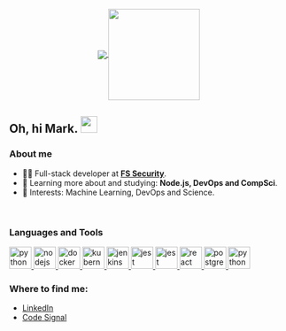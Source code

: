 <p align="center">
  <a href="https://github.com/gleisonbs/github-readme-stats">
    <img
      align="center"
      src="https://github-readme-stats.vercel.app/api/top-langs/?username=gleisonbs&layout=compact"
    />
  </a>
  <a href="https://github.com/gleisonbs/github-readme-stats">
    <img
      align="center"
      height="165"
      src="https://github-readme-stats.vercel.app/api?username=gleisonbs&count_private=true&show_icons=true&custom_title=Github%20Status&hide=issues"
    />
  </a>
</p>

## Oh, hi Mark. <img src="https://raw.githubusercontent.com/iampavangandhi/iampavangandhi/master/gifs/Hi.gif" width="30px"></h2>

### About me

- 👨‍💻 Full-stack developer at <a href="http://www.fs.com.br/"><strong>FS Security</strong></a>.
- 🌱 Learning more about and studying: **Node.js, DevOps and CompSci**.
- 💙 Interests: Machine Learning, DevOps and Science.
<br/>

### Languages and Tools
<p align="left">
  <a href="https://www.python.org" target="_blank">
    <img
      src="https://devicon.dev/devicon.git/icons/python/python-original.svg"
      alt="python"
      width="40"
      height="40"
    />
  </a>
  <a href="https://nodejs.org" target="_blank">
    <img
      src="https://devicons.github.io/devicon/devicon.git/icons/nodejs/nodejs-original.svg"
      alt="nodejs"
      width="40"
      height="40"
    />
  </a>
  <a href="https://www.docker.com/" target="_blank">
    <img
      src="https://devicons.github.io/devicon/devicon.git/icons/docker/docker-original-wordmark.svg"
      alt="docker"
      width="40"
      height="40"
    />
  </a>
  <a href="https://kubernetes.io" target="_blank">
    <img
      src="https://www.vectorlogo.zone/logos/kubernetes/kubernetes-icon.svg"
      alt="kubernetes"
      width="40"
      height="40"
    />
  </a>
  <a href="https://www.jenkins.io" target="_blank">
    <img
      src="https://www.vectorlogo.zone/logos/jenkins/jenkins-icon.svg"
      alt="jenkins"
      width="40"
      height="40"
    />
  </a>
  <a href="https://jestjs.io" target="_blank">
    <img
      src="https://www.vectorlogo.zone/logos/jestjsio/jestjsio-icon.svg"
      alt="jest"
      width="40"
      height="40"
    />
  </a>
  <a href="https://expressjs.com/" target="_blank">
    <img
      src="https://devicons.github.io/devicon/devicon.git/icons/express/express-original.svg"
      alt="jest"
      width="40"
      height="40"
    />
  </a>
  <a href="https://reactjs.org/" target="_blank">
    <img
      src="https://devicons.github.io/devicon/devicon.git/icons/react/react-original-wordmark.svg"
      alt="react"
      width="40"
      height="40"
    />
  </a>
  <a href="https://www.postgresql.org" target="_blank">
    <img
      src="https://devicons.github.io/devicon/devicon.git/icons/postgresql/postgresql-original-wordmark.svg"
      alt="postgresql"
      width="40"
      height="40"
    />
  </a>
  <a href="https://archlinux.org/" target="_blank">
    <img
      src="https://devicon.dev/devicon.git/icons/linux/linux-original.svg"
      alt="python"
      width="40"
      height="40"
    />
  </a>
</p>


### Where to find me:

- <a href="https://www.linkedin.com/in/gleison-batista/">LinkedIn</a>
- <a href="https://app.codesignal.com/profile/gleisonbs/">Code Signal</a>
